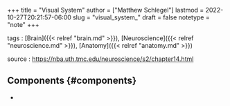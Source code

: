 +++
title = "Visual System"
author = ["Matthew Schlegel"]
lastmod = 2022-10-27T20:21:57-06:00
slug = "visual_system_"
draft = false
notetype = "note"
+++

tags
: [Brain]({{< relref "brain.md" >}}), [Neuroscience]({{< relref "neuroscience.md" >}}), [Anatomy]({{< relref "anatomy.md" >}})

source
: <https://nba.uth.tmc.edu/neuroscience/s2/chapter14.html>


## Components {#components}

-
